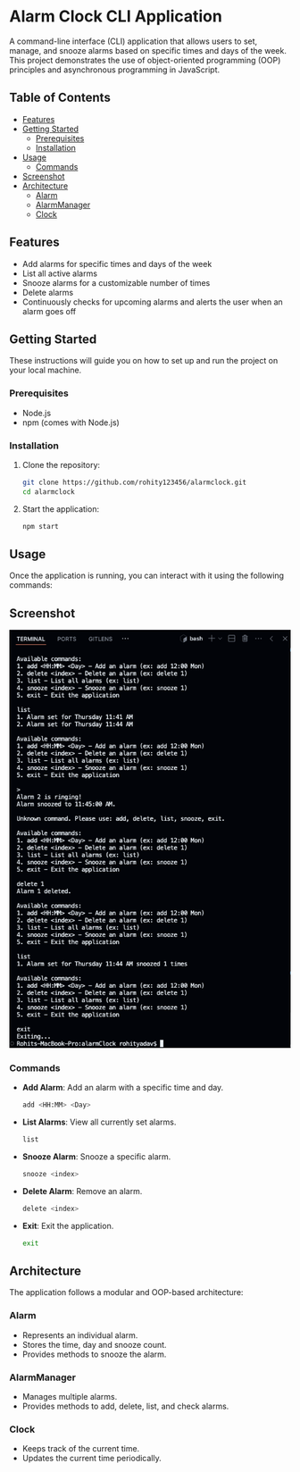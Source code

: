 # Alarm Clock CLI Application

A command-line interface (CLI) application that allows users to set, manage, and snooze alarms based on specific times and days of the week. This project demonstrates the use of object-oriented programming (OOP) principles and asynchronous programming in JavaScript.

## Table of Contents

- [Features](#features)
- [Getting Started](#getting-started)
  - [Prerequisites](#prerequisites)
  - [Installation](#installation)
- [Usage](#usage)
  - [Commands](#commands)
- [Screenshot](#screenshot)
- [Architecture](#architecture)
  - [Alarm](#alarm)
  - [AlarmManager](#alarmmanager)
  - [Clock](#clock)

## Features

- Add alarms for specific times and days of the week
- List all active alarms
- Snooze alarms for a customizable number of times
- Delete alarms
- Continuously checks for upcoming alarms and alerts the user when an alarm goes off

## Getting Started

These instructions will guide you on how to set up and run the project on your local machine.

### Prerequisites

- Node.js 
- npm (comes with Node.js)

### Installation

1. Clone the repository:

    ```bash
    git clone https://github.com/rohity123456/alarmclock.git
    cd alarmclock
    ```

2. Start the application:

    ```bash
    npm start
    ```

## Usage

Once the application is running, you can interact with it using the following commands:

## Screenshot

![screenshot](screenshots/image1.png)

### Commands

- **Add Alarm**: Add an alarm with a specific time and day.

    ```bash
    add <HH:MM> <Day>
    ```

- **List Alarms**: View all currently set alarms.

    ```bash
    list
    ```

- **Snooze Alarm**: Snooze a specific alarm.

    ```bash
    snooze <index>
    ```

- **Delete Alarm**: Remove an alarm.

    ```bash
    delete <index>
    ```

- **Exit**: Exit the application.

    ```bash
    exit
    ```

## Architecture

The application follows a modular and OOP-based architecture:

### Alarm

- Represents an individual alarm.
- Stores the time, day and snooze count.
- Provides methods to snooze the alarm.

### AlarmManager

- Manages multiple alarms.
- Provides methods to add, delete, list, and check alarms.

### Clock

- Keeps track of the current time.
- Updates the current time periodically.

